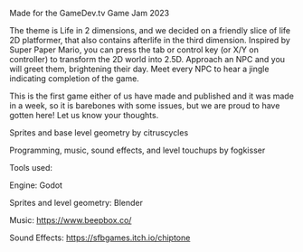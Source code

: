 Made for the GameDev.tv Game Jam 2023


The theme is Life in 2 dimensions, and we decided on a friendly slice of life 2D platformer, that also contains afterlife in the third dimension. Inspired by Super Paper Mario, you can press the tab or control key (or X/Y on controller) to transform the 2D world into 2.5D. Approach an NPC and you will greet them, brightening their day. Meet every NPC to hear a jingle indicating completion of the game.

This is the first game either of us have made and published and it was made in a week, so it is barebones with some issues, but we are proud to have gotten here! Let us know your thoughts.



Sprites and base level geometry by citruscycles

Programming, music, sound effects, and level touchups by fogkisser



Tools used:

Engine: Godot

Sprites and level geometry: Blender

Music: https://www.beepbox.co/

Sound Effects: https://sfbgames.itch.io/chiptone
